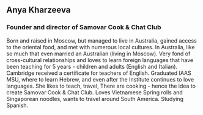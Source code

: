 Anya Kharzeeva
-------------
### Founder and director of Samovar Cook & Chat Club

Born and raised in Moscow, but managed to live in Australia, gained access to the oriental food, and met with numerous local cultures. In Australia, like so much that even married an Australian (living in Moscow). Very fond of cross-cultural relationships and loves to learn foreign languages that have been teaching for 5 years - children and adults (English and Italian). Cambridge received a certificate for teachers of English. Graduated IAAS MSU, where to learn Hebrew, and even after the Institute continues to love languages. She likes to teach, travel, There are cooking - hence the idea to create Samovar Cook & Chat Club. Loves Vietnamese Spring rolls and Singaporean noodles, wants to travel around South America. Studying Spanish.